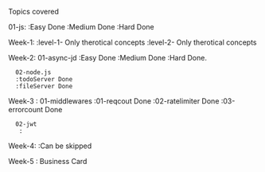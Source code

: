Topics covered

01-js:
     :Easy Done 
     :Medium Done
     :Hard Done 

Week-1:
      :level-1- Only therotical concepts
      :level-2- Only therotical concepts

         
Week-2:
      01-async-jd
      :Easy Done
      :Medium Done
      :Hard Done.
      
      02-node.js
      :todoServer Done
      :fileServer Done


Week-3 : 
      01-middlewares
       :01-reqcout Done
       :02-ratelimiter Done
       :03-errorcount  Done

      02-jwt 
       :



Week-4:
      :Can be skipped 

Week-5 :
       Business Card
             
            
      